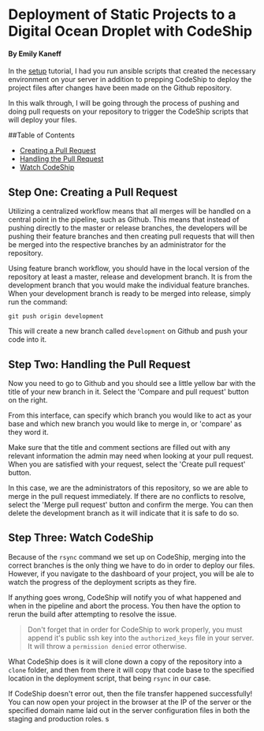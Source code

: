 # Deployment of Static Projects to a Digital Ocean Droplet with CodeShip
#### By Emily Kaneff

In the [setup](setup.md) tutorial, I had you run ansible scripts that created the necessary environment on your server in addition to prepping CodeShip to deploy the project files after changes have been made on the Github repository. 

In this walk through, I will be going through the process of pushing and doing pull requests on your repository to trigger the CodeShip scripts that will deploy your files. 

##Table of Contents
* [Creating a Pull Request](#one)
* [Handling the Pull Request](#two)
* [Watch CodeShip](#three)

<a name="one"></a>
## Step One: Creating a Pull Request

Utilizing a centralized workflow means that all merges will be handled on a central point in the pipeline, such as Github. This means that instead of pushing directly to the master or release branches, the developers will be pushing their feature branches and then creating pull requests that will then be merged into the respective branches by an administrator for the repository.

Using feature branch workflow, you should have in the local version of the repository at least a master, release and development branch. It is from the development branch that you would make the individual feature branches. When your development branch is ready to be merged into release, simply run the command: 

```shell
git push origin development
```
This will create a new branch called `development` on Github and push your code into it.

<a name="two"></a>
## Step Two: Handling the Pull Request

Now you need to go to Github and you should see a little yellow bar with the title of your new branch in it. Select the 'Compare and pull request' button on the right. 

From this interface, can specify which branch you would like to act as your base and which new branch you would like to merge in, or 'compare' as they word it. 

Make sure that the title and comment sections are filled out with any relevant information the admin may need when looking at your pull request. When you are satisfied with your request, select the 'Create pull request' button. 

In this case, we are the administrators of this repository, so we are able to merge in the pull request immediately. If there are no conflicts to resolve, select the 'Merge pull request' button and confirm the merge. You can then delete the development branch as it will indicate that it is safe to do so. 

<a name="three"></a>
## Step Three: Watch CodeShip

Because of the `rsync` command we set up on CodeShip, merging into the correct branches is the only thing we have to do in order to deploy our files. However, if you navigate to the dashboard of your project, you will be ale to watch the progress of the deployment scripts as they fire.

If anything goes wrong, CodeShip will notify you of what happened and when in the pipeline and abort the process. You then have the option to rerun the build after attempting to resolve the issue.

> Don't forget that in order for CodeShip to work properly, you must append it's public ssh key into the `authorized_keys` file in your server. It will throw a `permission denied` error otherwise. 

What CodeShip does is it will clone down a copy of the repository into a `clone` folder, and then from there it will copy that code base to the specified location in the deployment script, that being `rsync` in our case. 

If CodeShip doesn't error out, then the file transfer happened successfully! You can now open your project in the browser at the IP of the server or the specified domain name laid out in the server configuration files in both the staging and production roles. s